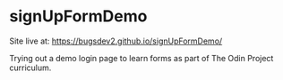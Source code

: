 # signUpFormDemo

Site live at: https://bugsdev2.github.io/signUpFormDemo/

Trying out a demo login page to learn forms as part of The Odin Project curriculum.

